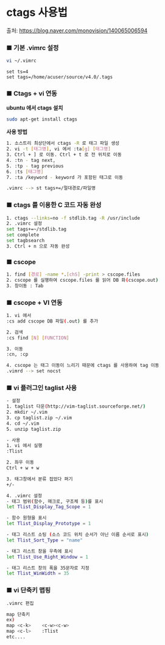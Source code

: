 # ctags 사용법

출처: https://blog.naver.com/monovision/140065006594



### ■ 기본 .vimrc 설정

``` bash
vi ~/.vimrc
```

```
set ts=4
set tags=/home/acuser/source/v4.0/.tags
```



### ■ Ctags + vi 연동

**ubuntu 에서 ctags 설치**

``` bash
sudo apt-get install ctags
```



**사용 방법**

``` bash
1. 소스트리 최상단에서 ctags -R 로 태그 파일 생성
2. vi -t [태그명], vi 에서 :ta[g] [태그명]
3. Ctrl + ] 로 이동. Ctrl + t 로 전 위치로 이동
4. :tn - tag next, 
5. :tp - tag previous
6. :ts [태그명]
7. :ta /keyword - keyword 가 포함된 태그로 이동

.vimrc --> st tags+=/절대경로/파일명
```



### ■ ctags 를 이용한 C 코드 자동 완성

``` bash
1. ctags --links=no -f stdlib.tag -R /usr/include
2. .vimrc 설정
set tags+=~/stdlib.tag
set complete
set tagbsearch
3. Ctrl + n 으로 자동 완성
```



### ■ cscope

``` bash
1. find [경로] -name *.[chS] -print > cscope.files
2. cscope 를 실행하여 cscope.files 를 읽어 DB 화(cscope.out)
3. 창이동 : Tab
```



### ■ cscope + VI 연동

``` bash
1. vi 에서
:cs add cscope DB 파일(.out) 를 추가

2. 검색
:cs find [N] [FUNCTION]

3. 이동
:cn, :cp

4. cscope 는 태그 이동이 느리기 때문에 ctags 를 사용하여 tag 이동
.vimrd --> set nocst
```



### ■ vi 플러그인 taglist 사용

``` bash
- 설정
1. taglist 다운(http://vim-taglist.sourceforge.net/)
2. mkdir ~/.vim
3. cp taglist.zip ~/.vim
4. cd ~/.vim
5. unzip taglist.zip

- 사용
1. vi 에서 실행
:Tlist

2. 좌우 이동
Ctrl + w + w

3. 태그창에서 분류 접었다 펴기
+/-

4. .vimrc 설정
- 태그 범위(함수, 매크로, 구조체 등)를 표시
let Tlist_Display_Tag_Scope = 1

- 함수 원형을 표시
let Tlist_Display_Prototype = 1

- 태그 리스트 소팅 (소스 코드 위치 순서가 아닌 이름 순서로 표시)
let Tlist_Sort_Type = "name"

- 태그 리스트 창을 우측에 표시
let Tlist_Use_Right_Window = 1

- 태그 리스트 창의 폭을 35문자로 지정
let Tlist_WinWidth = 35
```



### ■ vi 단축키 맵핑

``` bash
.vimrc 편집

map 단축키
ex)
map <c-k>    <c-w><c-w>
map <c-l>    :Tlist
etc....
```

